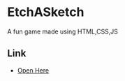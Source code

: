 # EtchASketch
A fun game made using HTML,CSS,JS

## Link
- [Open Here](https://sayak069.github.io/EtchASketch/)